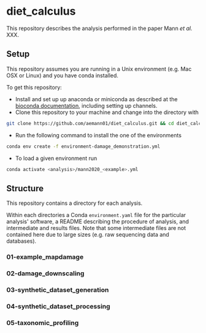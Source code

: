 # diet_calculus

This repository describes the analysis performed in the paper Mann _et al._ XXX.

## Setup

This repository assumes you are running in a Unix environment (e.g. Mac OSX or
Linux) and you have conda installed.

To get this repository:

- Install and set up up anaconda or miniconda as described at the [bioconda
  documentation](https://bioconda.github.io/user/install.html), including
  setting up channels.
- Clone this repository to your machine and change into the directory with

```bash
git clone https://github.com/aemann01/diet_calculus.git && cd diet_calculus/
```

- Run the following command to install the one of the environments

```bash
conda env create -f environment-damage_demonstration.yml

```

- To load a given environment run

```bash
conda activate <analysis>/mann2020_<example>.yml
```

## Structure

This repository contains a directory for each analysis.

Within each directories a Conda `environment.yaml` file for the particular
analysis' software, a README describing the procedure of analysis, and
intermediate and results files. Note that some intermediate files are not
contained here due to large sizes (e.g. raw sequencing data and databases).

### 01-example_mapdamage

### 02-damage_downscaling

### 03-synthetic_dataset_generation

### 04-synthetic_dataset_processing

### 05-taxonomic_profiling

